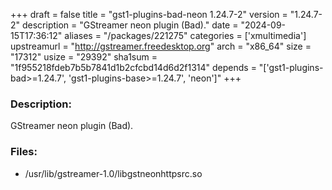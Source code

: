 +++
draft = false
title = "gst1-plugins-bad-neon 1.24.7-2"
version = "1.24.7-2"
description = "GStreamer neon plugin (Bad)."
date = "2024-09-15T17:36:12"
aliases = "/packages/221275"
categories = ['xmultimedia']
upstreamurl = "http://gstreamer.freedesktop.org"
arch = "x86_64"
size = "17312"
usize = "29392"
sha1sum = "1f955218fdeb7b5b7841d1b2cfcbd14d6d2f1314"
depends = "['gst1-plugins-bad>=1.24.7', 'gst1-plugins-base>=1.24.7', 'neon']"
+++
### Description: 
GStreamer neon plugin (Bad).

### Files: 
* /usr/lib/gstreamer-1.0/libgstneonhttpsrc.so
